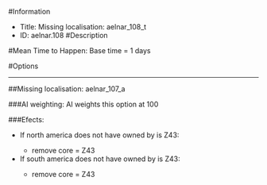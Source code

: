 #Information
 - Title: Missing localisation: aelnar_108_t
 - ID: aelnar.108
#Description

#Mean Time to Happen:
Base time = 1 days

#Options

___
##Missing localisation: aelnar_107_a

###AI weighting:
AI weights this option at 100


###Efects:<ul><li>If north america does not have owned by is Z43:</li><ul><li>remove core = Z43</li></ul><li>If south america does not have owned by is Z43:</li><ul><li>remove core = Z43</li></ul></ul>
